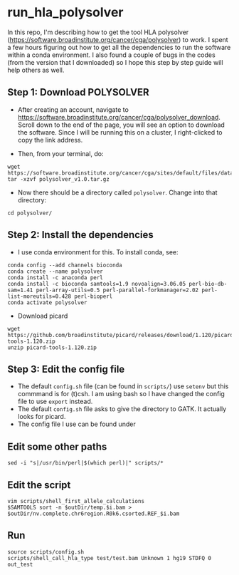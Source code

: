# run_hla_polysolver

In this repo, I'm describing how to get the tool HLA polysolver (https://software.broadinstitute.org/cancer/cga/polysolver) to work. I spent a few hours figuring out how to get all the dependencies to run the software within a conda environment. I also found a couple of bugs in the codes (from the version that I downloaded) so I hope this step by step guide will help others as well.

## Step 1: Download POLYSOLVER

* After creating an account, navigate to https://software.broadinstitute.org/cancer/cga/polysolver_download. Scroll down to the end of the page, you will see an option to download the software. Since I will be running this on a cluster, I right-clicked to copy the link address. 

* Then, from your terminal, do:
```
wget https://software.broadinstitute.org/cancer/cga/sites/default/files/data/tools/polysolver/polysolver_v1.0.tar.gz
tar -xzvf polysolver_v1.0.tar.gz
```

* Now there should be a directory called `polysolver`. Change into that directory: 

```
cd polysolver/
```

## Step 2: Install the dependencies

* I use conda environment for this. To install conda, see: 

```
conda config --add channels bioconda
conda create --name polysolver
conda install -c anaconda perl 
conda install -c bioconda samtools=1.9 novoalign=3.06.05 perl-bio-db-sam=1.41 perl-array-utils=0.5 perl-parallel-forkmanager=2.02 perl-list-moreutils=0.428 perl-bioperl
conda activate polysolver
```

* Download picard

```
wget https://github.com/broadinstitute/picard/releases/download/1.120/picard-tools-1.120.zip
unzip picard-tools-1.120.zip
```


## Step 3: Edit the config file

* The default `config.sh` file (can be found in `scripts/`) use `setenv` but this commmand is for (t)csh. I am using bash so I have changed the config file to use `export` instead. 
* The default `config.sh` file asks to give the directory to GATK. It actually looks for picard. 
* The config file I use can be found under 

## Edit some other paths

```
sed -i "s|/usr/bin/perl|$(which perl)|" scripts/*
```

## Edit the script

```
vim scripts/shell_first_allele_calculations
$SAMTOOLS sort -n $outDir/temp.$i.bam >  $outDir/nv.complete.chr6region.R0k6.csorted.REF_$i.bam
```

## Run

```
source scripts/config.sh
scripts/shell_call_hla_type test/test.bam Unknown 1 hg19 STDFQ 0 out_test
```











